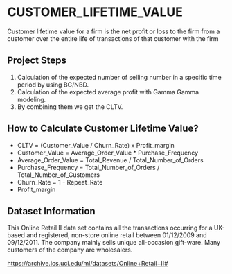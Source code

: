 # CUSTOMER_LIFETIME_VALUE

Customer lifetime value for a firm is the net profit or loss to the firm from a customer over the entire life of transactions of that customer with the firm


## Project Steps

1. Calculation of the expected number of selling number in a specific time period by using BG/NBD.
2. Calculation of the expected average profit with Gamma Gamma modeling.
3. By combining them we get the CLTV.


## How to Calculate Customer Lifetime Value?

* CLTV = (Customer_Value / Churn_Rate) x Profit_margin
* Customer_Value = Average_Order_Value * Purchase_Frequency
* Average_Order_Value = Total_Revenue / Total_Number_of_Orders
* Purchase_Frequency =  Total_Number_of_Orders / Total_Number_of_Customers
* Churn_Rate = 1 - Repeat_Rate
* Profit_margin


## Dataset Information

This Online Retail II data set contains all the transactions occurring for a UK-based and registered, non-store online retail between 01/12/2009 and 09/12/2011. The company mainly sells unique all-occasion gift-ware. Many customers of the company are wholesalers.

https://archive.ics.uci.edu/ml/datasets/Online+Retail+II#
